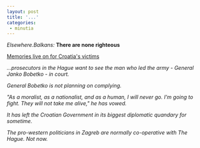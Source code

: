 ```yaml
---
layout: post
title: '...'
categories:
 - minutia
---
```


<i>Elsewhere.Balkans:</i> <b>There are none righteous</b>

<a href="http://news.bbc.co.uk/2/hi/world/europe/2354129.stm">Memories live on for Croatia's victims</a>

<i>...prosecutors in the Hague want to see the man who led the army - General Janko Bobetko - in court. 

General Bobetko is not planning on complying. 

"As a moralist, as a nationalist, and as a human, I will never go. I'm going to fight. They will not take me alive," he has vowed. 

It has left the Croatian Government in its biggest diplomatic quandary for sometime. 

The pro-western politicians in Zagreb are normally co-operative with The Hague. Not now.</i>

